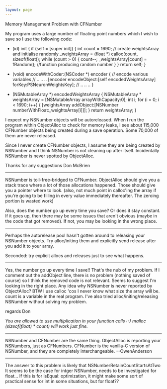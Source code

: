 ```yaml
---
layout: page
---
```


Memory Management Problem with CFNumber


My program uses a large number of floating point numbers which I wish to save so I use the following code:

    
- (id) init {
	if (self = [super init]) {
		int count = 1690;
		// create weightsArray and initialise randomly
		_weightsArray = (float *) calloc(count, sizeof(float));
		while (count > 0) {
			count--;
			_weightsArray[count] = fRandom(); //function producing random number
		}
	}
	return self;
}

- (void) encodeWithCoder:(NSCoder *) encoder {
	// encode various variables
	// .. .. ..
	[encoder encodeObject:[self encodedWeightsArray] forKey:PSNeuronWeightsKey];
	// .. .. ..
}

- (NSMutableArray *) encodedWeightsArray {
	NSMutableArray * weightsArray = [NSMutableArray arrayWithCapacity:0];
	int i;
	for (i = 0; i < 1690; i++) {
		[weightsArray addObject:[NSNumber numberWithFloat:_weightsArray[i]]];
	}
	return weightsArray;
}

I expect my NSNumber objects will be autoreleased.  When I run the program within ObjectAlloc to check for memory leaks, I see about 115,000 CFNumber objects being created during a save operation.  Some 70,000 of them are never released.

Since I never create CFNumber objects, I assume they are being created by NSNumber and I think NSNumber is not cleaning up after itself.  Incidentally NSNumber is never spotted by ObjectAlloc.

Thanks for any suggestions
Don McBrien

----

NSNumber is toll-free-bridged to CFNumber.  ObjectAlloc should give you a stack trace where a lot of those allocations happened.  Those should give you a pointer where to look.  (also, not much point in calloc'ing the array if you're going to be filling in every value immediately thereafter.  The zeroing portion is wasted work)

Also, does the number go up every time you save?  Or does it stay constant.  If it goes up, then there may be some issues that aren't obvious (maybe in the code that got removed).  If not, you may be looking in the wrong place.

----

Perhaps the autorelease pool hasn't gotten around to releasing your NSNumber objects. Try alloc/initing them and explicitly send release after you add it to your array.

Seconded:  try explicit allocs and releases just to see what happens.  

----

Yes, the number go up every time I save!!  That's the nub of my problem.  If I comment out the addObject line, there is no problem (nothing saved of course) so I think the removed code is not relevant.  Seems to suggest I'm looking in the right place.  Any idea why NSNumber is never reported by ObjectAlloc?
BTW I use calloc 'cos I never know what size the array will be.  count is a variable in the real program.
I've also tried alloc/initing/releasing NSNumber without solving my problem.

regards
Don

*You are allowed to use multiplication in your function calls :-)   malloc (sizeof(float) * count) will work just fine.*


----

NSNumber and CFNumber are the same thing.  ObjectAlloc is reporting your NSNumbers, just as CFNumbers.  CFNumber is the vanilla-C version of NSNumber, and they are completely interchangeable.  --OwenAnderson

----
The answer to this problem is likely that NSNumberRetainCountStartsAtTwo
It seems to be the case for intger     NSNumber, needs to be investigated for float... If this is for     isEqual: optimization, it might make some sort of practical sense for int in some situations, but for float??
